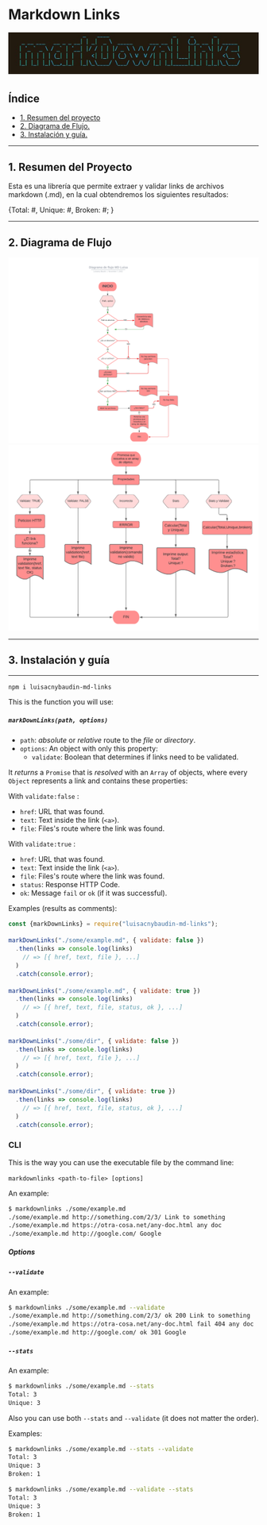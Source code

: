 # Markdown Links

<img src="./marckdownlink.jpg">


## Índice

* [1. Resumen del proyecto](#1-resumen-del-proyecto)
* [2. Diagrama de Flujo. ](#2-diagrama-de-flujo)
* [3. Instalación y guía.](#3-instalacion-y-guia)

***

## 1. Resumen del Proyecto


Esta es una librería que permite extraer y validar links de archivos markdown (.md), en la cual obtendremos los siguientes resultados: 

{Total: #,
Unique: #,
Broken: #;
}

***
## 2. Diagrama de Flujo 

<img src="./Diagramainit.png">


<img src="./DiagramaCli.png">

***

## 3. Instalación y guía

---
~~~
npm i luisacnybaudin-md-links
~~~


This is the function you will use:
##### `markDownLinks(path, options)`

* `path`: *absolute* or *relative* route to the *file* or *directory*.
* `options`: An object with only this property:
  - `validate`: Boolean that determines if links need to be validated.

It *returns* a `Promise` that is *resolved* with an `Array` of objects, where every `Object` represents a link and contains these properties:

With `validate:false` :
* `href`: URL that was found.
* `text`: Text inside the link (`<a>`).
* `file`: Files's route where the link was found.

With `validate:true` :
* `href`: URL that was found.
* `text`: Text inside the link (`<a>`).
* `file`: Files's route where the link was found.
* `status`: Response HTTP Code.
* `ok`: Message `fail` or `ok` (if it was successful).

Examples (results as comments):
```js
const {markDownLinks} = require("luisacnybaudin-md-links");

markDownLinks("./some/example.md", { validate: false })
  .then(links => console.log(links)
    // => [{ href, text, file }, ...]
  )
  .catch(console.error);

markDownLinks("./some/example.md", { validate: true })
  .then(links => console.log(links)
    // => [{ href, text, file, status, ok }, ...]
  )
  .catch(console.error);

markDownLinks("./some/dir", { validate: false })
  .then(links => console.log(links)
    // => [{ href, text, file }, ...]
  )
  .catch(console.error);

markDownLinks("./some/dir", { validate: true })
  .then(links => console.log(links)
    // => [{ href, text, file, status, ok }, ...]
  )
  .catch(console.error);
```

###  CLI

This is the way you can use the executable file by the command line:

`markdownlinks <path-to-file> [options]`

An example:
```sh
$ markdownlinks ./some/example.md
./some/example.md http://something.com/2/3/ Link to something
./some/example.md https://otra-cosa.net/any-doc.html any doc
./some/example.md http://google.com/ Google
```

##### Options

##### `--validate`

An example:
```sh
$ markdownlinks ./some/example.md --validate
./some/example.md http://something.com/2/3/ ok 200 Link to something
./some/example.md https://otra-cosa.net/any-doc.html fail 404 any doc
./some/example.md http://google.com/ ok 301 Google
```

##### `--stats`

An example:
```sh
$ markdownlinks ./some/example.md --stats
Total: 3
Unique: 3
```

Also you can use both `--stats` and `--validate` (it does not matter the order).

Examples:
```sh
$ markdownlinks ./some/example.md --stats --validate
Total: 3
Unique: 3
Broken: 1
```

```sh
$ markdownlinks ./some/example.md --validate --stats
Total: 3
Unique: 3
Broken: 1
```
